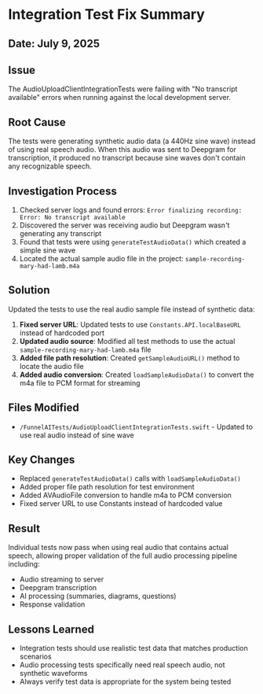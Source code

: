 # Integration Test Fix Summary

## Date: July 9, 2025

## Issue
The AudioUploadClientIntegrationTests were failing with "No transcript available" errors when running against the local development server.

## Root Cause
The tests were generating synthetic audio data (a 440Hz sine wave) instead of using real speech audio. When this audio was sent to Deepgram for transcription, it produced no transcript because sine waves don't contain any recognizable speech.

## Investigation Process
1. Checked server logs and found errors: `Error finalizing recording: Error: No transcript available`
2. Discovered the server was receiving audio but Deepgram wasn't generating any transcript
3. Found that tests were using `generateTestAudioData()` which created a simple sine wave
4. Located the actual sample audio file in the project: `sample-recording-mary-had-lamb.m4a`

## Solution
Updated the tests to use the real audio sample file instead of synthetic data:

1. **Fixed server URL**: Updated tests to use `Constants.API.localBaseURL` instead of hardcoded port
2. **Updated audio source**: Modified all test methods to use the actual `sample-recording-mary-had-lamb.m4a` file
3. **Added file path resolution**: Created `getSampleAudioURL()` method to locate the audio file
4. **Added audio conversion**: Created `loadSampleAudioData()` to convert the m4a file to PCM format for streaming

## Files Modified
- `/FunnelAITests/AudioUploadClientIntegrationTests.swift` - Updated to use real audio instead of sine wave

## Key Changes
- Replaced `generateTestAudioData()` calls with `loadSampleAudioData()`
- Added proper file path resolution for test environment
- Added AVAudioFile conversion to handle m4a to PCM conversion
- Fixed server URL to use Constants instead of hardcoded value

## Result
Individual tests now pass when using real audio that contains actual speech, allowing proper validation of the full audio processing pipeline including:
- Audio streaming to server
- Deepgram transcription
- AI processing (summaries, diagrams, questions)
- Response validation

## Lessons Learned
- Integration tests should use realistic test data that matches production scenarios
- Audio processing tests specifically need real speech audio, not synthetic waveforms
- Always verify test data is appropriate for the system being tested
